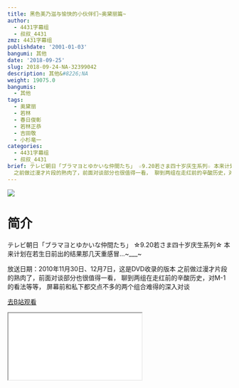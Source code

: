 ```yaml
---
title: 黑色美乃滋与愉快的小伙伴们~奥黛丽篇~
author:
  - 4431字幕组
  - 叔叔_4431
zmz: 4431字幕组
publishdate: '2001-01-03'
bangumi: 其他
date: '2018-09-25'
slug: 2018-09-24-NA-32399042
description: 其他&#8226;NA
weight: 19075.0
bangumis:
  - 其他
tags:
  - 奥黛丽
  - 若林
  - 春日俊彰
  - 若林正恭
  - 吉田敬
  - 小杉竜一
categories:
  - 4431字幕组
  - 叔叔_4431
brief: テレビ朝日「ブラマヨとゆかいな仲間たち」 ☆9.20若さま四十岁庆生系列☆ 本来计划在若生日前出的结果那几天重感冒...~___~ 放送日期：2010年11月30日、12月7日，这是DVD收录的版本
  之前做过漫才片段的熟肉了，前面对谈部分也很值得一看， 聊到两组在走红前的辛酸历史，对M-1的看法等等， 屏幕前和私下都交点不多的两个组合难得的深入对谈
---
```

![](https://i.imgur.com/ak0IZNq.jpg)
# 简介  
テレビ朝日「ブラマヨとゆかいな仲間たち」
☆9.20若さま四十岁庆生系列☆
本来计划在若生日前出的结果那几天重感冒...~___~

放送日期：2010年11月30日、12月7日，这是DVD收录的版本
之前做过漫才片段的熟肉了，前面对谈部分也很值得一看，
聊到两组在走红前的辛酸历史，对M-1的看法等等，
屏幕前和私下都交点不多的两个组合难得的深入对谈  

[去B站观看](https://www.bilibili.com/video/av32399042/)
<div class ="resp-container"><iframe class="testiframe" src="//player.bilibili.com/player.html?aid=32399042"", scrolling="no", allowfullscreen="true" > </iframe></div> 
